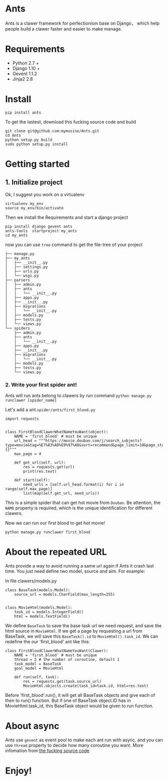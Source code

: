 Ants
===

Ants is a clawer framework for perfectionism base on Django， which help people build a clawer faster and easier to make manage.

Requirements
===

- Python 2.7 +
- Django 1.10 +
- Gevent 1.1.2 
- Jinja2 2.8


Install 
===

	pip install ants
    
To get the lastest, download this fucking source code and build

	git clone git@github.com:mymusise/Ants.git
    cd Ants
    python setup.py build
    sudo python setup.py install
    

Getting started
====

## 1. Initialize project

Ok, I suggest you work on a virtualenv

	virtualenv my_env
    source my_env/bin/activate

Then we install the Requirements and start a django project

	pip install django gevent ants
    ants-tools  startproject my_ants
    cd my_ants
    
now you can use ``tree`` command to get the file-tree of your project

    ├── manage.py
    ├── my_ants
    │   ├── __init__.py
    │   ├── settings.py
    │   ├── urls.py
    │   └── wsgi.py
    ├── parsers
    │   ├── admin.py
    │   ├── ants
    │   │   └── __init__.py
    │   ├── apps.py
    │   ├── __init__.py
    │   ├── migrations
    │   │   └── __init__.py
    │   ├── models.py
    │   ├── tests.py
    │   └── views.py
    └── spiders
        ├── admin.py
        ├── ants
        │   └── __init__.py
        ├── apps.py
        ├── __init__.py
        ├── migrations
        │   └── __init__.py
        ├── models.py
        ├── tests.py
        └── views.py



### 2. Write your first spider ant!

Ants will run ants belong to clawers by run command `python manage.py runclawer [spider_name]`

Let's add a ant.``spider/ants/first_blood.py``

    import requests


    class FirstBloodClawerWhatNameYouWant(object):
        NAME = 'first_blood' # must be unique
        url_head = """https://movie.douban.com/j/search_subjects?type=movie&tag=%E7%83%AD%E9%97%A8&sort=recommend&page_limit=10&page_start={}"""
        max_page = 4

        def get_url(self, url):
            res = requests.get(url)
            print(res.text)

        def start(self):
            need_urls = [self.url_head.format(i) for i in range(self.max_page)]
            list(map(self.get_url, need_urls))


This is a simple spider that can get hot movie from `Douban`.
Be attention, the `NAME` property is required, which is the unique identification
for different clawers.

Now we can run our first blood to get hot movie!

    python manage.py runclawer first_blood


# About the repeated URL

Ants provide a way to avoid running a same url again if Ants it crash last time. You just need define two model, source and aim. For example:

In file clawers/models.py 

    class BaseTask(models.Model):
        source_url = models.CharField(max_length=255)


    class MovieHtml(models.Model):
        task_id = models.IntegerField()
        html = models.TextField()

We define `BaseTask` to save the base task url we need request, and save the html source in `MovieHtml`. If we get a page by requesting a url from BaseTask, we will save this `BaseTask().id` to `MovieHtml().task_id`. We can redefine the our 'first_blood' ant like this:

    class FirstBloodClawerWhatNameYouWant(Clawer):
        NAME = 'first_blood' # must be unique
        thread = 2 # the number of coroutine, default 1
        task_model = BaseTask
        goal_model = MovieHtml

        def run(self, task):
            res = requests.get(task.source_url)
            MovieHtml.objects.create(task_id=task.id, html=res.text)

Before 'first_blood'.run(), it will get all BaseTask objects and give each of then to run() function. But if one of BaseTask object.ID has in MovieHtml.task_id, this BaseTask object would be given to run function.

# About async

Ants use `gevent` as event pool to make each ant run with async, and you can use `thread` property to decide how many coroutine you want. More infomation from [the fucking source code](https://github.com/mymusise/Ants/blob/master/ants/utils.py#L74)

# Enjoy!